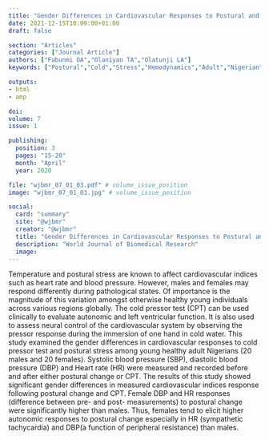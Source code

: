 ```yaml
---
title: "Gender Differences in Cardiovascular Responses to Postural and Cutaneous Cold Stress Among Healthy Young Adults Residing in Nigeria"
date: 2021-12-15T10:00:00+01:00
draft: false

section: "Articles"
categories: ["Journal Article"]
authors: ["Fabunmi OA","Olaniyan TA","Olatunji LA"]
keywords: ["Postural","Cold","Stress","Hemodynamics","Adult","Nigerian"]

outputs: 
- html
- amp

doi:
volume: 7
issue: 1

publishing:
  position: 3
  pages: "15-20"
  month: "April"
  year: 2020

file: "wjbmr_07_01_03.pdf" # volume_issue_position
image: "wjbmr_07_01_03.jpg" # volume_issue_position

social:
  card: "summary"
  site: "@wjbmr"
  creator: "@wjbmr"
  title: "Gender Differences in Cardiovascular Responses to Postural and Cutaneous Cold Stress Among Healthy Young Adults Residing in Nigeria"
  description: "World Journal of Biomedical Research"
  image:
---
```

Temperature and postural stress are known to affect cardiovascular indices such as heart rate and
blood pressure. However, males and females may respond differently during pathological states. Of
importance is the magnitude of this variation amongst otherwise healthy young individuals across
various regions globally. The cold pressor test (CPT) can be used clinically to evaluate autonomic and
left ventricular function. It is also used to assess neural control of the cardiovascular system by
observing the pressor response during the immersion of one hand in cold water. This study examined
the gender differences in cardiovascular responses to cold pressor test and postural stress among
young healthy adult Nigerians (20 males and 20 females). Systolic blood pressure (SBP), diastolic
blood pressure (DBP) and Heart rate (HR) were measured and recorded before and after either
postural change or CPT. The results of this study showed significant gender differences in measured
cardiovascular indices response following postural change and CPT. Female DBP and HR responses
(difference between pre- and post- measurements) to postural change were significantly higher than
males. Thus, females tend to elicit higher autonomic responses to postural change especially in HR
(sympathetic tachycardia) and DBP(a function of peripheral resistance) than males.
